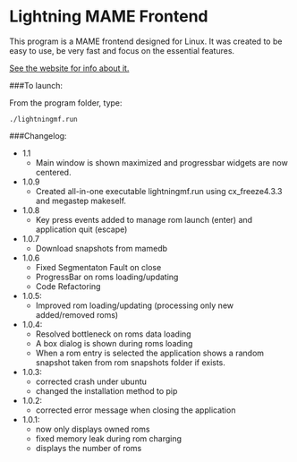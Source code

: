 Lightning MAME Frontend
=======================

This program is a MAME frontend designed for Linux. It was created to be easy to use, be very fast and focus on the essential features.

[See the website for info about it.](http://lightningmf.neoname.eu)

###To launch:

From the program folder, type:

    ./lightningmf.run

###Changelog:
- 1.1
  - Main window is shown maximized and progressbar widgets are now centered.
- 1.0.9
  - Created all-in-one executable lightningmf.run using cx_freeze4.3.3 and megastep makeself.
- 1.0.8
  - Key press events added to manage rom launch (enter) and application quit (escape)
- 1.0.7
  - Download snapshots from mamedb
- 1.0.6
  - Fixed Segmentaton Fault on close
  - ProgressBar on roms loading/updating
  - Code Refactoring
- 1.0.5:
  - Improved rom loading/updating (processing only new added/removed roms)
- 1.0.4:
  - Resolved bottleneck on roms data loading
  - A box dialog is shown during roms loading
  - When a rom entry is selected the application shows a random snapshot taken from rom snapshots folder if exists.
- 1.0.3:
  - corrected crash under ubuntu
  - changed the installation method to pip
- 1.0.2:
  - corrected error message when closing the application
- 1.0.1:
  - now only displays owned roms
  - fixed memory leak during rom charging
  - displays the number of roms
